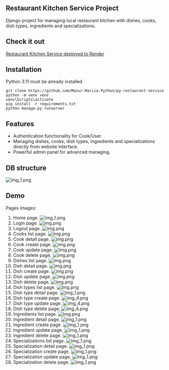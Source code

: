 ## Restaurant Kitchen Service Project
Django project for managing local restaurant kitchen with dishes, cooks, dish types,
ingredients and specializations.


## Check it out
[Restaurant Kitchen Service deployed to Render](https://py-restaurant-service.onrender.com/)



## Installation

Python 3.11 must be already installed.

```shell
git clone https://github.com/Mazur-Mariia-Python/py-restaurant-service
python -m venv venv
venv\Scripts\activate
pip install -r requirements.txt
python manage.py runserver
``` 

## Features

* Authentication functionality for Cook/User.
* Managing dishes, cooks, dish types, ingredients and specializations directly
from website interface.
* Powerful admin panel for advanced managing.

## DB structure

   ![img_1.png](db_structure.png)


## Demo

Pages images:

1. Home page.
   ![img_1.png](home_page.png)
2. Login page.
   ![img.png](login_page.png)
3. Logout page.
   ![img.png](logout_page.png)
4. Cooks list page.
   ![img.png](cooks_list_page.png)
5. Cook detail page.
   ![img.png](cook_detail_page.png)
6. Cook create page.
   ![img.png](cook_create_page.png)
7. Cook update page.
   ![img.png](cook_update_page.png)
8. Cook delete page.
   ![img.png](cook_delete_page.png)
9. Dishes list page.
   ![img.png](dishes_list_page.png)
10. Dish detail page.
   ![img.png](dish_detail_page.png)
11. Dish create page.
   ![img.png](dish_create_page.png)
12. Dish update page.
   ![img.png](dish_update_page.png)
13. Dish delete page.
   ![img.png](dish_delete_page.png)
14. Dish types list page.
   ![img.png](dish_types_list_page.png)
15. Dish type detail page.
   ![img_1.png](dish_type_detail_page.png)
16. Dish type create page.
   ![img_4.png](dish_type_create_page.png)
17. Dish type update page.
  ![img_4.png](dish_type_update_page.png)
18. Dish type delete page.
   ![img_4.png](dish_type_delete_page.png)
19. Ingredients list page.
   ![img.png](ingredients_list_page.png)
20. Ingredient detail page.
   ![img_1.png](ingredient_detail_page.png)
21. Ingredient create page.
   ![img_1.png](ingredient_create_page.png)
22. Ingredient update page.
  ![img_1.png](ingredient_update_page.png)
23. Ingredient delete page.
   ![img_1.png](ingredient_delete_page.png)
24. Specializations list page.
   ![img_1.png](specializations_list_page.png)
25. Specialization detail page.
   ![img_1.png](specialization_detail_page.png)
26. Specialization create page.
   ![img_1.png](specialization_create_page.png)
27. Specialization update page.
  ![img_1.png](specialization_update_page.png)
28. Specialization delete page.
   ![img_1.png](specialization_delete_page.png)